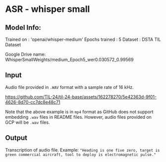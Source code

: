 # ASR - whisper small

## Model Info:

Trained on     : 'openai/whisper-medium'
Epochs trained : 5
Dataset        : DSTA TIL Dataset

Google Drive name:
WhisperSmallWeights/medium_Epoch5_wer0.030572_0.99569

## Input

Audio file provided in `.WAV` format with a sample rate of 16 kHz.

https://github.com/TIL-24/til-24-base/assets/162278270/5e42363d-9f01-4626-8d70-cc7dc8e48c71

Note that the above example is in `mp4` format as GitHub does not support embedding `.wav` files in README files. However, audio files provided on GCP will be `.wav` files.

## Output

Transcription of audio file. Example: `"Heading is one five zero, target is green commercial aircraft, tool to deploy is electromagnetic pulse."`
